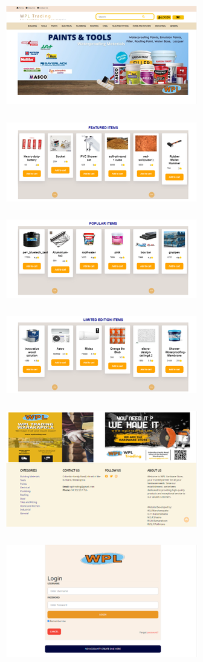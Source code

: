 ![Main Screenshot](.readme/1.png)

<br>

![Main Screenshot](.readme/2.png)

<br>

![Main Screenshot](.readme/3.png)

<br>

![Main Screenshot](.readme/4.png)

<br>

![Main Screenshot](.readme/5.png)

<br>

![Main Screenshot](.readme/6.png)


